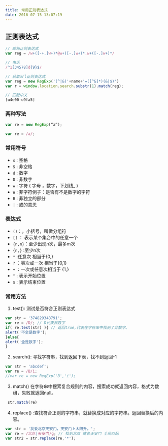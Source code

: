 ```yaml
---
title: 常用正则表达式
date: 2016-07-15 13:07:19
---
```

## 正则表达式

```js
// 邮箱正则表达式
var reg = /w+([-+.]w+)*@w+([-.]w+)*.w+([-.]w+)*/

// 电话
/^1[34578]d{9}$/

// 获取url正则表达式
var reg = new RegExp('(^|&)'+name+'=([^&]*)(&|$)')
var r = window.location.search.substr(1).match(reg);

// 匹配中文
[u4e00-u9fa5]
```

### 两种写法

```js
var re = new RegExp(“a”);

var re = /a/;
```

### 常用符号
- `s` : 空格  
- `S` : 非空格  
- `d` : 数字  
- `D` : 非数字  
- `w` : 字符 ( 字母 ，数字，下划线_ )  
- `W` : 非字符例子：是否有不是数字的字符 
- `B` : 非独立的部分  
- `|` : 或的意思

### 表达式
- `()`：，小括号，叫做分组符   
- `[]` ： 表示某个集合中的任意一个  
- `{n,m}`：至少出现n次，最多m次  
- `{n,}` :至少n次  
- `*` :任意次 相当于{0,}  
- `?` ：零次或一次 相当于{0,1}  
- `+` ：一次或任意次相当于 {1,}  
- `^` : 表示开始位置
- `$` : 表示结束位置

### 常用方法

1. test(): 测试是否符合正则表达式

```js
var str = '374829348791';
var re = /D/; // D代表非数字
if( re.test(str) ){ // 返回true,代表在字符串中找到了非数字。
alert('不全是数字');
}else{
alert('全是数字');
}
```

2. search(): 寻找字符串，找到返回下表，找不到返回-1

```js
var str = 'abcdef';
var re = /B/i;
//var re = new RegExp('B','i'); 
```

3. match() 在字符串中搜索复合规则的内容，搜索成功就返回内容，格式为数组，失败就返回null。

```js
 str.match(re) 
```

4. replace() :查找符合正则的字符串，就替换成对应的字符串。返回替换后的内容。

```js
var str = '我爱北京天安门，天安门上太阳升。';
var re = /北京|天安门/g; // 找到北京 或者天安门 全局匹配
var str2 = str.replace(re,'*'); 
```
  